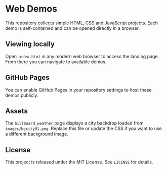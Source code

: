 # Web Demos

This repository collects simple HTML, CSS and JavaScript projects. Each demo is self-contained and can be opened directly in a browser.

## Viewing locally

Open `index.html` in any modern web browser to access the landing page. From there you can navigate to available demos.

## GitHub Pages

You can enable GitHub Pages in your repository settings to host these demos publicly.

## Assets

The `billboard_weather` page displays a city backdrop loaded from `images/bgcity01.png`.
Replace this file or update the CSS if you want to use a different background image.

## License

This project is released under the MIT License. See `LICENSE` for details.
